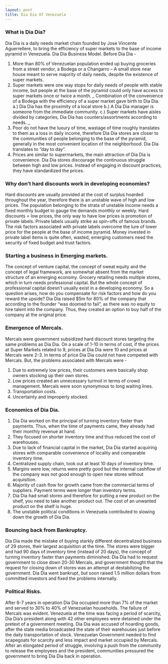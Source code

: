 ```yaml
---
layout: post
title: Dia Dia Of Venezuela
---
```

### What is Dia Dia?

Dia Dia is a daily needs market chain founded by Jose Vincente Aguerrellere, to bring the efficiency of super markets to the base of income pyramid in Venezuela.
Dia Dia Business Model.
Before Dia Dia -
1. More than 80% of Venezuelan population ended up buying groceries from a street vendor, a Bodega or a Changarro – A small store near house meant to serve majority of daily needs, despite the existence of super markets.
2. Super markets were one way stops for daily needs of people with stable income, but people at the base of the pyramid could only have access to super markets once or twice a month.
_ Combination of the convenience of a Bodega with the efficiency of a super market gave birth to Dia Dia.
a.) Dia Dia has the proximity of a local store
b.) A Dia Dia manager is someone from the immediate community.
c.) Super markets have aisles divided by categories, Dia Dia has counters/assortments according to needs. _
3. Poor do not have the luxury of time, wastage of time roughly translates to them as a loss in daily income, therefore Dia Dia stores are closer to the communities of people belonging to the base of the pyramid, generally in the most convenient location of the neighborhood.
Dia Dia translates to “day to day”.
4. Prices are similar to supermarkets, the main attraction of Dia Dia is convenience. Dia Dia stores discourage the continuous struggle between high and low prices. Instead of engaging in discount practices, they have standardized the prices. 

### Why don’t hard discounts work in developing economies?

Hard discounts are usually provided at the cost of surplus hoarded throughout the year, therefore there is an unstable wave of high and low prices. The population belonging to the strata of unstable income needs a fixed monthly budget to gauge the demands monthly or weekly. 
Hard discounts = low prices, the only way to have low prices is promotion of private labels. Private labels usually strike as spin-offs of famous brands. The risk factors associated with private labels overcome the lure of lower price for the people at the base of income pyramid. Money invested in private label items is quite often, wasted, emerging customers need the security of fixed budget and trust factors. 

### Starting a business in Emerging markets.

The concept of venture capital, the concept of sweat equity and the concept of legal framework, are somewhat absent from the market structure of an emerging economy. Grocery retailing needs multiple stores, which in turn needs professional capital. But the whole concept of professional capital doesn’t usually exist in a developing economy.
So a question arises, how do you compensate for risk factors and how do you reward the upside?
Dia Dia raised $5m for 80% of the company that according to the founder “was doomed to fail”, as there was no equity to hire talent into the company. Thus, they created an option to buy half of the company at the original price.


### Emergence of Mercals.

Mercals were government subsidized hard discount stores targeting the same problems as Dia Dia.
On a scale of 1-10 in terms of cost, if the prices at Super Markets related to 9, prices at Dia Dia were 10 and prices at Mercals were 2-3. In terms of price Dia Dia could not have competed with Mercals.
But, the problems associated with Mercals were -
1. Due to extremely low prices, their customers were basically shop owners stocking up their own stores.
2. Low prices created an unnecessary turmoil in terms of crowd management. Mercals were soon synonymous to long waiting lines. 
3. Transportation costs.
4. Uncertainty and improperly stocked.

### Economics of Dia Dia.

1. Dia Dia worked on the principal of turning inventory faster than payments. Thus, when the time of payments came, they already had their monthly revenue at hand.
2. They focused on shorter inventory time and thus reduced the cost of warehouses. 
3. Due to lack of financial capital in the market, Dia Dia started acquiring stores with comparable convenience of locality and comparable inventory time.
4. Centralized supply chain, took out at least 10 days of inventory time.
5. Margins were low, returns were pretty good but the internal cashflow of the company was not good enough to open new stores without acquisition.
6. Majority of cash flow for growth came from the commercial terms of suppliers. Payment terms were longer than inventory terms.
7. Dia Dia had small stores and therefore for putting a new product on the shelf, you need to take another product out. The cost of an unwanted product on the shelf is huge.  
8. The unstable political conditions in Venezuela contributed to slowing down the growth of Dia Dia.

### Bouncing back from Bankruptcy.

Dia Dia made the mistake of buying starkly different decentralized business of 29 stores, their largest acquisition at the time. The stores were bigger and had 90 days of inventory time (instead of 20 days), the concept of turning inventory faster than payments diminished.
Dia Dia had to request government to close down 20-30 Mercals, and government thought that the request for closing down of stores was an attempt at destabilizing the government.
Dia Dia went bankrupt, but soon raised 1.5 million dollars from committed investors and fixed the problems internally.  

### Political Risks.

After 6-7 years in operation Dia Dia occupied more than 7% of the market and served to 30% to 40% of Venezuelan households. The failure of Mercals was evident. Venezuela at the time was facing a period of scarcity, Dia Dia’s president along with 42 other employees were detained under the pretext of a government meeting. Dia Dia was accused of hoarding goods, after the state media broadcasted the state of their warehouses just before the daily transportation of stock.
Venezuelan Government needed to find scapegoats for scarcity and less impact and market occupied by Mercals. After an elongated period of struggle, involving a push from the community to release the employees and the president, communities pressured the government to bring Dia Dia back in operation. 

